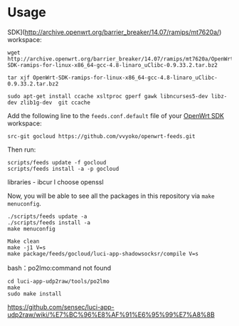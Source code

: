 # Usage

SDK](http://archive.openwrt.org/barrier_breaker/14.07/ramips/mt7620a/) workspace:

```
wget http://archive.openwrt.org/barrier_breaker/14.07/ramips/mt7620a/OpenWrt-SDK-ramips-for-linux-x86_64-gcc-4.8-linaro_uClibc-0.9.33.2.tar.bz2

tar xjf OpenWrt-SDK-ramips-for-linux-x86_64-gcc-4.8-linaro_uClibc-0.9.33.2.tar.bz2

sudo apt-get install ccache xsltproc gperf gawk libncurses5-dev libz-dev zlib1g-dev  git ccache
```

Add the following line to the `feeds.conf.default` file of your [OpenWrt SDK](http://archive.openwrt.org/barrier_breaker/14.07/ramips/mt7620a/) workspace:

```
src-git gocloud https://github.com/vvyoko/openwrt-feeds.git
```

Then run:

```
scripts/feeds update -f gocloud
scripts/feeds install -a -p gocloud
```
libraries - ibcur  l choose openssl

Now, you will be able to see all the packages in this repository via `make menuconfig`.


```
./scripts/feeds update -a 
./scripts/feeds install -a
make menuconfig 
```

```
Make clean
make -j1 V=s
make package/feeds/gocloud/luci-app-shadowsocksr/compile V=s
```



bash：po2lmo:command not found 
```
cd luci-app-udp2raw/tools/po2lmo
make
sudo make install
```
https://github.com/sensec/luci-app-udp2raw/wiki/%E7%BC%96%E8%AF%91%E6%95%99%E7%A8%8B

